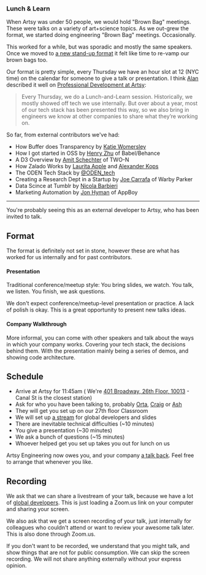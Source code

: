### Lunch & Learn

When Artsy was under 50 people, we would hold "Brown Bag" meetings. These were talks on a variety of art+science topics. As we out-grew the format, we started doing engineering "Brown Bag" meetings. Occasionally.

This worked for a while, but was sporadic and mostly the same speakers. Once we moved to [a new stand-up format](http://artsy.github.io/blog/2015/03/23/artsy-technology-stack-2015/) it felt like time to re-vamp our brown bags too.

Our format is pretty simple, every Thursday we have an hour slot at 12 (NYC time) on the calendar for someone to give a talk or presentation. I think [Alan](http://twitter.com/alanjay1/) described it well on [Professional Development at Artsy](http://artsy.github.io/blog/2016/09/22/professional-development-at-artsy-engineering/):

> Every Thursday, we do a Lunch-and-Learn session. Historically, we mostly showed off tech we use internally. But over about a year, most of our tech stack has been presented this way, so we also bring in engineers we know at other companies to share what they’re working on.

So far, from external contributors we've had:

* How Buffer does Transparency by [Katie Womersley](http://twitter.com/‪katie_wormers‬)
* How I got started in OSS by [Henry Zhu](http://twitter.com/‪left_pad) of Babel/Behance
* A D3 Overview by [Amit Schechter](http://twitter.com/‪meetamit‬) of TWO-N
* How Zalado Works by [Laurita Apple](http://twitter.com/‪LauritaApplez‬) and [Alexander Kops](http://twitter.com/‪koze‬)
* The ODEN Tech Stack by [@ODEN_tech](http://twitter.com/‪ODEN_tech)
* Creating a Research Dept in a Startup by [Joe Carrafa](http://twitter.com/‪joetastic‬) of Warby Parker
* Data Scince at Tumblr by [Nicola Barbieri](https://twitter.com/nicola_barbieri)
* Marketing Automation by [Jon Hyman](https://twitter.com/jon_hyman) of AppBoy

---

You're probably seeing this as an external developer to Artsy, who has been invited to talk.

## Format

The format is definitely not set in stone, however these are what has worked for us internally and for past contributors.

#### Presentation

Traditional conference/meetup style: You bring slides, we watch. You talk, we listen. You finish, we ask questions.

We don't expect conference/meetup-level presentation or practice. A lack of polish is okay. This is a great opportunity to present new talks ideas. 

#### Company Walkthrough

More informal, you can come with other speakers and talk about the ways in which your company works. Covering your tech stack, the decisions behind them. With the presentation mainly being a series of demos, and showing code architecture.

## Schedule

* Arrive at Artsy for 11:45am ( We're [401 Broadway, 26th Floor, 10013][401] - Canal St is the closest station)
* Ask for who you have been talking to, probably [Orta], [Craig] or [Ash]
* They will get you set up on our 27th floor Classroom
* We will set up [a stream](#recording) for global developers and slides
* There are inevitable technical difficulties (~10 minutes)
* You give a presentation (~30 minutes)
* We ask a bunch of questions (~15 minutes)
* Whoever helped get you set up takes you out for lunch on us

Artsy Engineering now owes you, and your company [a talk back](https://speakerdeck.com/ashfurrow/teaching-and-learning-1). Feel free to arrange that whenever you like.

## Recording

We ask that we can share a livestream of your talk, because we have a lot of [global developers](https://www.artsy.net/article/eloy-duran-going-global-5-tips-to-make-remote-work). This is just loading a Zoom.us link on your computer and sharing your screen.

We also ask that we get a screen recording of your talk, just internally for colleagues who couldn't attend or want to review your awesome talk later. This is also done through Zoom.us.

If you don't want to be recorded, we understand that you might talk, and show things that are not for public consumption. We can skip the screen recording. We will not share anything externally without your express opinion.

[orta]: https://github.com/orta
[craig]: https://github.com/craigspaeth
[ash]: https://github.com/ashfurrow
[401]: https://www.google.com/maps/place/401+Broadway/@40.718958,-74.0049492,17z/data=!3m1!4b1!4m5!3m4!1s0x89c2598a7196824f:0xddf53435afbdd5b9!8m2!3d40.718954!4d-74.0027552
